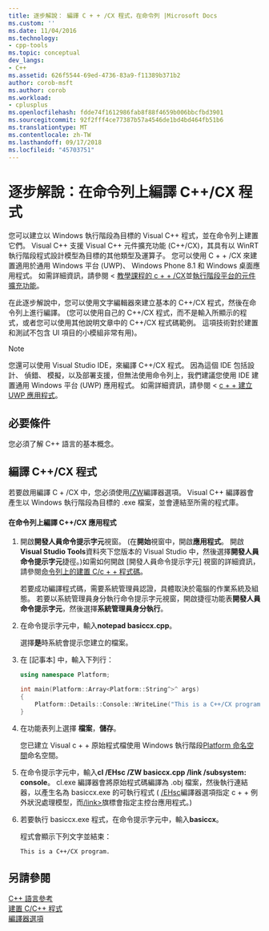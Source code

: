 ```yaml
---
title: 逐步解說： 編譯 C + + /CX 程式，在命令列 |Microsoft Docs
ms.custom: ''
ms.date: 11/04/2016
ms.technology:
- cpp-tools
ms.topic: conceptual
dev_langs:
- C++
ms.assetid: 626f5544-69ed-4736-83a9-f11389b371b2
author: corob-msft
ms.author: corob
ms.workload:
- cplusplus
ms.openlocfilehash: fdde74f1612986fab8f88f4659b006bbcfbd3901
ms.sourcegitcommit: 92f2fff4ce77387b57a4546de1bd4bd464fb51b6
ms.translationtype: MT
ms.contentlocale: zh-TW
ms.lasthandoff: 09/17/2018
ms.locfileid: "45703751"
---
```

# <a name="walkthrough-compiling-a-ccx-program-on-the-command-line"></a>逐步解說：在命令列上編譯 C++/CX 程式

您可以建立以 Windows 執行階段為目標的 Visual C++ 程式，並在命令列上建置它們。 Visual C++ 支援 Visual C++ 元件擴充功能 (C++/CX)，其具有以 WinRT 執行階段程式設計模型為目標的其他類型及運算子。 您可以使用 C + + /CX 來建置適用於通用 Windows 平台 (UWP)、 Windows Phone 8.1 和 Windows 桌面應用程式。 如需詳細資訊，請參閱 <<c0> [ 教學課程的 c + + /CX](https://msdn.microsoft.com/magazine/dn166929.aspx)並[執行階段平台的元件擴充功能](../windows/component-extensions-for-runtime-platforms.md)。

在此逐步解說中，您可以使用文字編輯器來建立基本的 C++/CX 程式，然後在命令列上進行編譯。 (您可以使用自己的 C++/CX 程式，而不是輸入所顯示的程式，或者您可以使用其他說明文章中的 C++/CX 程式碼範例。 這項技術對於建置和測試不包含 UI 項目的小模組非常有用)。

> [!NOTE]
> 您還可以使用 Visual Studio IDE，來編譯 C++/CX 程式。 因為這個 IDE 包括設計、 偵錯、 模擬，以及部署支援，但無法使用命令列上，我們建議您使用 IDE 建置通用 Windows 平台 (UWP) 應用程式。 如需詳細資訊，請參閱 < [c + + 建立 UWP 應用程式](/windows/uwp/get-started/create-a-basic-windows-10-app-in-cpp)。

## <a name="prerequisites"></a>必要條件

您必須了解 C++ 語言的基本概念。

## <a name="compiling-a-ccx-program"></a>編譯 C++/CX 程式

若要啟用編譯 C + /CX 中，您必須使用[/ZW](../build/reference/zw-windows-runtime-compilation.md)編譯器選項。 Visual C++ 編譯器會產生以 Windows 執行階段為目標的 .exe 檔案，並會連結至所需的程式庫。

#### <a name="to-compile-a-ccx-application-on-the-command-line"></a>在命令列上編譯 C++/CX 應用程式

1. 開啟**開發人員命令提示字元**視窗。 (在**開始**視窗中，開啟**應用程式**。 開啟**Visual Studio Tools**資料夾下您版本的 Visual Studio 中，然後選擇**開發人員命令提示字元**捷徑。)如需如何開啟 [開發人員命令提示字元] 視窗的詳細資訊，請參閱[命令列上的建置 C/c + + 程式碼](../build/building-on-the-command-line.md)。

   若要成功編譯程式碼，需要系統管理員認證，具體取決於電腦的作業系統及組態。 若要以系統管理員身分執行命令提示字元視窗，開啟捷徑功能表**開發人員命令提示字元**，然後選擇**系統管理員身分執行**。

1. 在命令提示字元中，輸入**notepad basiccx.cpp**。

   選擇**是**時系統會提示您建立的檔案。

1. 在 [記事本] 中，輸入下列行：

    ```cpp
    using namespace Platform;

    int main(Platform::Array<Platform::String^>^ args)
    {
        Platform::Details::Console::WriteLine("This is a C++/CX program.");
    }

    ```

1. 在功能表列上選擇 **檔案**，**儲存**。

   您已建立 Visual c + + 原始程式檔使用 Windows 執行階段[Platform 命名空間](../cppcx/platform-namespace-c-cx.md)命名空間。

1. 在命令提示字元中，輸入**cl /EHsc /ZW basiccx.cpp /link /subsystem: console**。 cl.exe 編譯器會將原始程式碼編譯為 .obj 檔案，然後執行連結器，以產生名為 basiccx.exe 的可執行程式  ( [/EHsc](../build/reference/eh-exception-handling-model.md)編譯器選項指定 c + + 例外狀況處理模型，而[/link>](../build/reference/link-pass-options-to-linker.md)旗標會指定主控台應用程式。)

1. 若要執行 basiccx.exe 程式，在命令提示字元中，輸入**basiccx**。

   程式會顯示下列文字並結束：

    ```Output
    This is a C++/CX program.
    ```

## <a name="see-also"></a>另請參閱

[C++ 語言參考](../cpp/cpp-language-reference.md)<br/>
[建置 C/C++ 程式](../build/building-c-cpp-programs.md)<br/>
[編譯器選項](../build/reference/compiler-options.md)